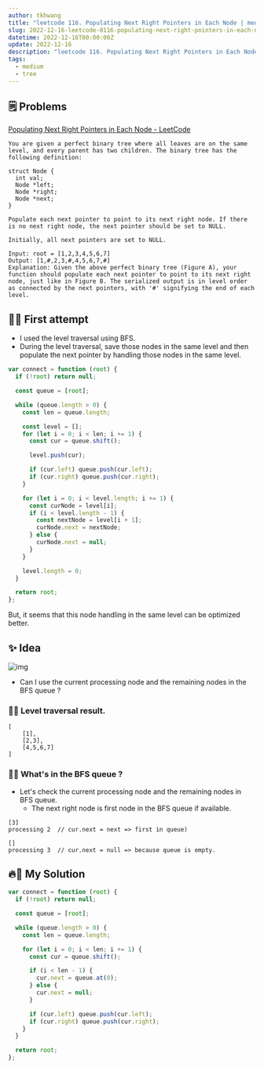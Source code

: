 ```yaml
---
author: tkhwang
title: "leetcode 116. Populating Next Right Pointers in Each Node | medium | tree"
slug: 2022-12-16-leetcode-0116-populating-next-right-pointers-in-each-node
datetime: 2022-12-16T00:00:00Z
update: 2022-12-16
description: "leetcode 116. Populating Next Right Pointers in Each Node | javascript | medium | tree"
tags:
  - medium
  - tree
---
```


## 🗒️ Problems

[Populating Next Right Pointers in Each Node - LeetCode](https://leetcode.com/problems/populating-next-right-pointers-in-each-node/)

```
You are given a perfect binary tree where all leaves are on the same level, and every parent has two children. The binary tree has the following definition:

struct Node {
  int val;
  Node *left;
  Node *right;
  Node *next;
}

Populate each next pointer to point to its next right node. If there is no next right node, the next pointer should be set to NULL.

Initially, all next pointers are set to NULL.
```

```
Input: root = [1,2,3,4,5,6,7]
Output: [1,#,2,3,#,4,5,6,7,#]
Explanation: Given the above perfect binary tree (Figure A), your function should populate each next pointer to point to its next right node, just like in Figure B. The serialized output is in level order as connected by the next pointers, with '#' signifying the end of each level.

```

## 🤔🌲 First attempt

- I used the level traversal using BFS.
- During the level traversal, save those nodes in the same level and then populate the next pointer by handling those nodes in the same level.

```javascript
var connect = function (root) {
  if (!root) return null;

  const queue = [root];

  while (queue.length > 0) {
    const len = queue.length;

    const level = [];
    for (let i = 0; i < len; i += 1) {
      const cur = queue.shift();

      level.push(cur);

      if (cur.left) queue.push(cur.left);
      if (cur.right) queue.push(cur.right);
    }

    for (let i = 0; i < level.length; i += 1) {
      const curNode = level[i];
      if (i < level.length - 1) {
        const nextNode = level[i + 1];
        curNode.next = nextNode;
      } else {
        curNode.next = null;
      }
    }

    level.length = 0;
  }

  return root;
};
```

But, it seems that this node handling in the same level can be optimized better.

## ✨ Idea

![img](https://assets.leetcode.com/uploads/2019/02/14/116_sample.png)

- Can I use the current processing node and the remaining nodes in the BFS queue ?

### 🌲💡 Level traversal result.

```
[
    [1],
    [2,3],
    [4,5,6,7]
]
```

### 🌲💡 What's in the BFS queue ?

- Let's check the current processing node and the remaining nodes in BFS queue.
  - The next right node is first node in the BFS queue if available.

```
[3]
processing 2  // cur.next = next => first in queue)

[]
processing 3  // cur.next = null => because queue is empty.
```

## 🔥🌲 My Solution

```javascript
var connect = function (root) {
  if (!root) return null;

  const queue = [root];

  while (queue.length > 0) {
    const len = queue.length;

    for (let i = 0; i < len; i += 1) {
      const cur = queue.shift();

      if (i < len - 1) {
        cur.next = queue.at(0);
      } else {
        cur.next = null;
      }

      if (cur.left) queue.push(cur.left);
      if (cur.right) queue.push(cur.right);
    }
  }

  return root;
};
```
